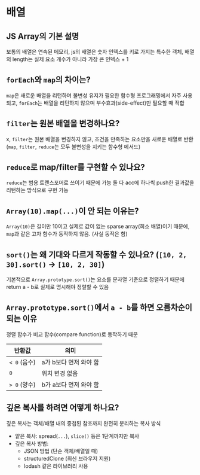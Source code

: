 # 배열

## JS Array의 기본 설명

보통의 배열은 연속된 메모리,
js의 배열은 숫자 인덱스를 키로 가지는 특수한 객체, 배열의 length는 실제 요소 개수가 아니라 가장 큰 인덱스 + 1

## `forEach`와 `map`의 차이는?

`map`은 새로운 배열을 리턴하며 불변성 유지가 필요한 함수형 프로그래밍에서 자주 사용되고, `forEach`는 배열을 리턴하지 않으며 부수효과(side-effect)만 필요할 때 적합

## `filter`는 원본 배열을 변경하나요?

x, `filter`는 원본 배열을 변경하지 않고, 조건을 만족하는 요소만을 새로운 배열로 반환 (`map`, `filter`, `reduce`는 모두 불변성을 지키는 함수형 메서드)

## `reduce`로 map/filter를 구현할 수 있나요?

`reduce`는 범용 트랜스포머로 쓰이기 때문에 가능
둘 다 acc에 하나씩 push한 결과값을 리턴하는 방식으로 구현 가능

## `Array(10).map(...)`이 안 되는 이유는?

`Array(10)`은 길이만 10이고 실제로 값이 없는 sparse array(희소 배열)이기 때문에, `map`과 같은 고차 함수가 동작하지 않음. (사실 동작은 함)

## `sort()`는 왜 기대와 다르게 작동할 수 있나요? (`[10, 2, 30].sort()` → `[10, 2, 30]`)

기본적으로 `Array.prototype.sort()`는 요소를 문자열 기준으로 정렬하기 때문에 return a - b로 실제로 명시해야 정렬할 수 있음

## `Array.prototype.sort()`에서 `a - b`를 하면 오름차순이 되는 이유

정렬 함수가 비교 함수(compare function)로 동작하기 때문

| 반환값       | 의미                   |
| ------------ | ---------------------- |
| `< 0` (음수) | a가 b보다 먼저 와야 함 |
| `0`          | 위치 변경 없음         |
| `> 0` (양수) | b가 a보다 먼저 와야 함 |

## 깊은 복사를 하려면 어떻게 하나요?

깊은 복사는 객체/배열 내의 중첩된 참조까지 완전히 분리하는 복사 방식

- 얕은 복사: spread(`...`), `slice()` 등은 1단계까지만 복사
- 깊은 복사 방법:
  - JSON 방법 (단순 객체/배열일 때)
  - structuredClone (최신 브라우저 지원)
  - lodash 같은 라이브러리 사용
